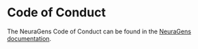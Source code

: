 # Code of Conduct

The NeuraGens Code of Conduct can be found in the [NeuraGens documentation](https://neuragens.com/docs/contributions#code-of-conduct).
